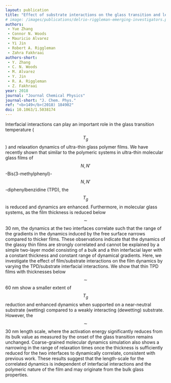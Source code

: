```yaml
---
layout: publication
title: "Effect of substrate interactions on the glass transition and length-scale of correlated dynamics in ultra-thin molecular glass films"
# image: /images/publications/delrio-riggleman-emerging-investigators.png
authors:
 - Yue Zhang
 - Connor N. Woods
 - Mauricio Alvarez
 - Yi Jin
 - Robert A. Riggleman
 - Zahra Fakhraai
authors-short:
 - Y. Zhang
 - C. N. Woods
 - M. Alvarez
 - Y. Jin
 - R. A. Riggleman
 - Z. Fakhraai
year: 2018
journal: "Journal Chemical Physics"
journal-short: "J. Chem. Phys."
ref: "<b>149</b>(2018) 184902"
doi: 10.1063/1.5038174 
---
```


Interfacial interactions can play an important role in the glass transition
temperature ($$ T_g $$) and relaxation dynamics of ultra-thin glass
polymer films. We have recently shown that similar to the polymeric systems in
ultra-thin molecular glass films of $$ N, N' $$-Bis(3-methylphenyl)-$$ N, N' $$ -diphenylbenzidine (TPD), the $$ T_g $$ is reduced and dynamics are enhanced. Furthermore, in molecular
glass systems, as the film thickness is reduced below $$ \sim $$ 30 nm,
the dynamics at the two interfaces correlate such that the range of the
gradients in the dynamics induced by the free surface narrows compared to
thicker films. These observations indicate that the dynamics of the glassy thin
films are strongly correlated and cannot be explained by a simple two-layer
model consisting of a bulk and a thin interfacial layer with a constant
thickness and constant range of dynamical gradients. Here, we investigate the
effect of film/substrate interactions on the film dynamics by varying the
TPD/substrate interfacial interactions. We show that thin TPD films with
thicknesses below $$ \sim $$60 nm show a smaller extent of $$ T_g $$ reduction and enhanced dynamics when supported on a
near-neutral substrate (wetting) compared to a weakly interacting (dewetting)
substrate. However, the $$ \sim $$30 nm length scale, where the
activation energy significantly reduces from its bulk value as measured by the
onset of the glass transition remains unchanged. Coarse-grained molecular
dynamics simulation also shows a narrowing in the range of relaxation times once
the thickness is sufficiently reduced for the two interfaces to dynamically
correlate, consistent with previous work. These results suggest that the
length-scale for the correlated dynamics is independent of interfacial
interactions and the polymeric nature of the film and may originate from the
bulk glass properties.
